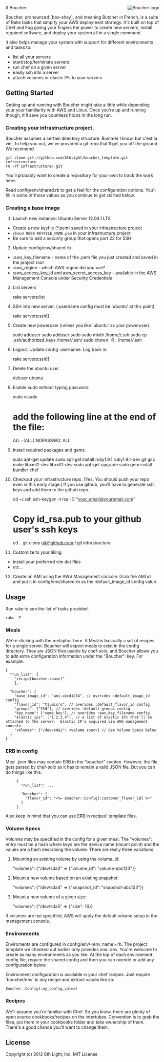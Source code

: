 <img src="https://raw.github.com/8thlight/boucher/master/boucher_logo.jpg" alt="Boucher logo" title="Boucher" align="right"/>
# Boucher

Boucher, pronounced [boo-shay], and meaning Butcher in French, is a suite of Rake tasks that simplfy your AWS
deployment strategy.  It's built on top of Chef and Fog giving your fingers the power to create new servers,
install required software, and deploy your system all in a single command.

It also helps manage your system with support for different environments and tasks to:

 * list all your servers
 * start/stop/terminate servers
 * run chef on a given server
 * easily ssh into a server
 * attach volumes or elastic IPs to your servers

## Getting Started

Getting up and running with Boucher might take a little while depending your your familiarity with AWS and Linux.
Once you're up and running though, it'll save you countless hours in the long run.

### Creating your infrastructure project.

Boucher assumes a certain directory structure.  Bummer I know, but c'est la vie.  To help you out, we've provided a git repo
that'll get you off the ground.  We recomend

    git clone git://github.com/8thlight/boucher_template.git infrastructure
    rm -rf infrastructure/.git

You'll probably want to create a repository for your own to track the work here.

Read config/env/shared.rb to get a feel for the configuration options.  You'll fill in some of those values as you continue to get started below.

### Creating a base image

1) Launch new instance: Ubuntu Server 12.04.1 LTS

 * Create a new keyfile (*.pem) saved in your infrastructure project
 * `chmod 0600 KEYFILE_NAME.pem` in your infrastructure project
 * Be sure to add a security group that opens port 22 for SSH

2) Update config/env/shared.rb

 * :aws_key_filename - name of the .pem file you just created and saved in the project root
 * :aws_region - which AWS region did you use?
 * :aws_access_key_id and aws_secret_access_key - available in the AWS Management Console under Security Credentials

3) List servers

    rake servers:list

4) SSH into new server.  (:username config must be 'ubuntu' at this point)

    rake servers:ssh[<instance id>]

5) Create new poweruser (unless you like 'ubuntu' as your poweruser).

    sudo adduser <username>
    sudo adduser <username> sudo
    sudo mkdir /home/<username>/.ssh
    sudo cp .ssh/authorized_keys /home/<username>/.ssh/
    sudo chown -R <username>:<username> /home/<username>/.ssh

6) Logout.  Update config :username. Log back in.

    rake servers:ssh[<instance id>]

7) Delete the ubuntu user.

    deluser ubuntu

8) Enable sudo without typing password

    sudo visudo
    # add the following line at the end of the file:
    <username> ALL=(ALL) NOPASSWD: ALL

9) Install required packages and gems.

    sudo apt-get update
    sudo apt-get install ruby1.9.1 ruby1.9.1-dev git gcc make libxml2-dev libxslt1-dev
    sudo apt-get upgrade
    sudo gem install bundler chef

10) Checkout your infrastructure repo.  (Yes.  You should push your repo even in this early stage.)
If you use github, you'll have to generate ssh keys and add them to the github repo.

    cd ~/.ssh
    ssh-keygen -t rsa -C "your_email@youremail.com"
    # Copy id_rsa.pub to your github user's ssh keys
    cd ..
    git clone git@github.com:<github account name>/<your infratructure project name>.git infrastructure

11) Customize to your liking.

 * install your preferred vim dot files
 * etc...

12) Create an AMI using the AWS Management console.  Grab the AMI id and put it in config/env/shared.rb as the :default_image_id config value.

## Usage

Run rake to see the list of tasks provided.

    rake -T

### Meals

We're sticking with the metaphor here.  A Meal is basically a set of recipes for a single server.
Boucher will expect meals to exist in the config directory.  They are JSON files usable by chef-solo, and Boucher
allows you to add extra configuration information under the "Boucher": key.  For example:

    {
      "run_list": [
        "recipe[boucher::base]"
        ],

      "boucher": {
        "base_image_id": "ami-abcd1234", // overides :default_image_id config
        "flavor_id": "t1.micro", // overides :default_flavor_id config
        "groups": ["SSH"], // overides :default_groups config
        "key_name": ["some_key"], // overides :aws_key_filename config
        "elastic_ips": ["1.2.3.4"], // a list of elastic IPs that'll be attached to the server.  Elastic IP's acquired via AWS management console.
        "volumes": {"/dev/sda2": <volume spec>} // See Volume Specs below
      }
    }

### ERB in config

Meal .json files may contain ERB in the "boucher" section.  However, the file gets parsed by chef-solo so it has to remain a valid JSON file.  But you can do things like this:

         {
           "run_list": ...

           "boucher": {
             "flavor_id": "<%= Boucher::Config[:customer_flavor_id] %>"
           }
         }

Also keep in mind that you can use ERB in recipes' template files.

### Volume Specs

Volumes may be specified in the config for a given meal. The "volumes": entry must be a hash where keys are the device name (mount point) and the values
are a hash describing the volume.  There are really three variations:

1) Mounting an existing volume by using the volume_id:

    "volumes": {"/dev/sda3" => {"volume_id": "volume-abc123"}}

2) Mount a new volume based on an existing snapshot:

    "volumes": {"/dev/sda4" => {"snapshot_id": "snapshot-abc123"}}

3) Mount a new volume of a given size:

    "volumes": {"/dev/sda5" => {"size": 16}}

If volumes are not specified, AWS will apply the default volume setup in the management console.


### Environments

Enviroments are configured in config/env/<env_name>.rb. The project template we checked out earlier only provides one: dev.
You're welcome to create as many environments as you like.  At the top of each environment config file, require the shared
config and then you can overide or add any configuration below.


Environment configuration is available in your chef recipes.  Just require 'boucher/env' in any recipe and extract values like so:

    Boucher::Config[:my_config_value]

### Recipes

We'll assume you're familiar with Chef.  So you know, there are plenty of open source cookbooks/recipes on the intertubes.
Convention is to grab the files, put them in your cookbooks folder and take ownership of them.  There's a good chance you'll
want to change them.

## License

Copyright (c) 2012 8th Light, Inc.
MIT License
